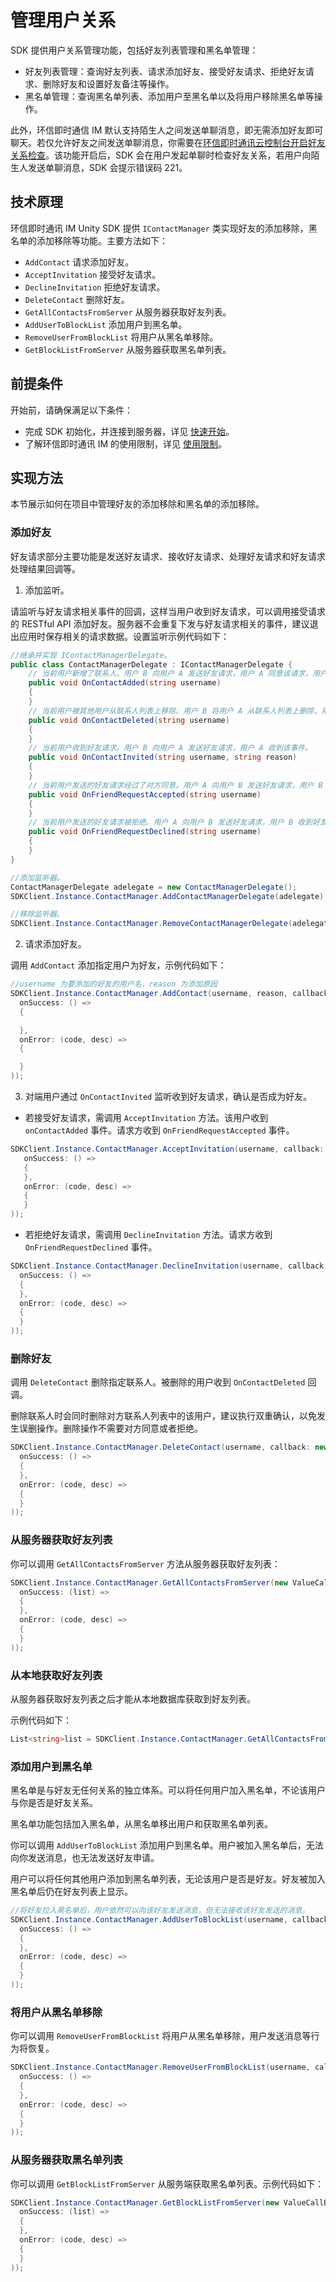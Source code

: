 # 管理用户关系

<Toc />

SDK 提供用户关系管理功能，包括好友列表管理和黑名单管理：

- 好友列表管理：查询好友列表、请求添加好友、接受好友请求、拒绝好友请求、删除好友和设置好友备注等操作。
- 黑名单管理：查询黑名单列表、添加用户至黑名单以及将用户移除黑名单等操作。

此外，环信即时通信 IM 默认支持陌生人之间发送单聊消息，即无需添加好友即可聊天。若仅允许好友之间发送单聊消息，你需要在[环信即时通讯云控制台](https://console.easemob.com/user/login)[开启好友关系检查](/product/enable_and_configure_IM.html#好友关系检查)。该功能开启后，SDK 会在用户发起单聊时检查好友关系，若用户向陌生人发送单聊消息，SDK 会提示错误码 221。

## 技术原理

环信即时通讯 IM Unity SDK 提供 `IContactManager` 类实现好友的添加移除，黑名单的添加移除等功能。主要方法如下：

- `AddContact` 请求添加好友。
- `AcceptInvitation` 接受好友请求。
- `DeclineInvitation` 拒绝好友请求。
- `DeleteContact` 删除好友。
- `GetAllContactsFromServer` 从服务器获取好友列表。
- `AddUserToBlockList` 添加用户到黑名单。
- `RemoveUserFromBlockList` 将用户从黑名单移除。
- `GetBlockListFromServer` 从服务器获取黑名单列表。

## 前提条件

开始前，请确保满足以下条件：

- 完成 SDK 初始化，并连接到服务器，详见 [快速开始](quickstart.html)。
- 了解环信即时通讯 IM 的使用限制，详见 [使用限制](/product/limitation.html)。

## 实现方法

本节展示如何在项目中管理好友的添加移除和黑名单的添加移除。

### 添加好友

好友请求部分主要功能是发送好友请求、接收好友请求、处理好友请求和好友请求处理结果回调等。

1. 添加监听。

请监听与好友请求相关事件的回调，这样当用户收到好友请求，可以调用接受请求的 RESTful API 添加好友。服务器不会重复下发与好友请求相关的事件，建议退出应用时保存相关的请求数据。设置监听示例代码如下：

```csharp
//继承并实现 IContactManagerDelegate。
public class ContactManagerDelegate : IContactManagerDelegate {
    // 当前用户新增了联系人。用户 B 向用户 A 发送好友请求，用户 A 同意该请求，用户 B 收到 `onContactAgreed` 事件，双方都收到该事件。
    public void OnContactAdded(string username)
    {
    }
    // 当前用户被其他用户从联系人列表上移除。用户 B 将用户 A 从联系人列表上删除，用户 A 收到该事件。
    public void OnContactDeleted(string username)
    {
    }
    // 当前用户收到好友请求。用户 B 向用户 A 发送好友请求，用户 A 收到该事件。
    public void OnContactInvited(string username, string reason)
    {
    }
    // 当前用户发送的好友请求经过了对方同意。用户 A 向用户 B 发送好友请求，用户 B 收到好友请求后，同意加好友，则用户 A 收到该事件。
    public void OnFriendRequestAccepted(string username)
    {
    }
    // 当前用户发送的好友请求被拒绝。用户 A 向用户 B 发送好友请求，用户 B 收到好友请求后，拒绝加好友，则用户 A 收到该事件。
    public void OnFriendRequestDeclined(string username)
    {
    }
}

//添加监听器。
ContactManagerDelegate adelegate = new ContactManagerDelegate();
SDKClient.Instance.ContactManager.AddContactManagerDelegate(adelegate);

//移除监听器。
SDKClient.Instance.ContactManager.RemoveContactManagerDelegate(adelegate);
```

2. 请求添加好友。

调用 `AddContact` 添加指定用户为好友，示例代码如下：

```csharp
//username 为要添加的好友的用户名，reason 为添加原因
SDKClient.Instance.ContactManager.AddContact(username, reason, callback: new CallBack(
  onSuccess: () =>
  {

  },
  onError: (code, desc) =>
  {

  }
));
```

3. 对端用户通过 `OnContactInvited` 监听收到好友请求，确认是否成为好友。 

- 若接受好友请求，需调用 `AcceptInvitation` 方法。该用户收到 `onContactAdded` 事件。请求方收到 `OnFriendRequestAccepted` 事件。

```csharp
SDKClient.Instance.ContactManager.AcceptInvitation(username, callback: new CallBack(
   onSuccess: () =>
   {
   },
   onError: (code, desc) =>
   {
   }
));
```

- 若拒绝好友请求，需调用 `DeclineInvitation` 方法。请求方收到 `OnFriendRequestDeclined` 事件。

```csharp
SDKClient.Instance.ContactManager.DeclineInvitation(username, callback: new CallBack(
  onSuccess: () =>
  {
  },
  onError: (code, desc) =>
  {
  }
));
```

### 删除好友

调用 `DeleteContact` 删除指定联系人。被删除的用户收到 `OnContactDeleted` 回调。

删除联系人时会同时删除对方联系人列表中的该用户，建议执行双重确认，以免发生误删操作。删除操作不需要对方同意或者拒绝。

```csharp
SDKClient.Instance.ContactManager.DeleteContact(username, callback: new CallBack(
  onSuccess: () =>
  {
  },
  onError: (code, desc) =>
  {
  }
));
```

### 从服务器获取好友列表

你可以调用 `GetAllContactsFromServer` 方法从服务器获取好友列表：

```csharp
SDKClient.Instance.ContactManager.GetAllContactsFromServer(new ValueCallBack<List<string>>(
  onSuccess: (list) =>
  {
  },
  onError: (code, desc) =>
  {
  }
));
```

### 从本地获取好友列表

从服务器获取好友列表之后才能从本地数据库获取到好友列表。

示例代码如下：

```csharp
List<string>list = SDKClient.Instance.ContactManager.GetAllContactsFromDB();
```

### 添加用户到黑名单

黑名单是与好友无任何关系的独立体系。可以将任何用户加入黑名单，不论该用户与你是否是好友关系。

黑名单功能包括加入黑名单，从黑名单移出用户和获取黑名单列表。

你可以调用 `AddUserToBlockList` 添加用户到黑名单。用户被加入黑名单后，无法向你发送消息，也无法发送好友申请。

用户可以将任何其他用户添加到黑名单列表，无论该用户是否是好友。好友被加入黑名单后仍在好友列表上显示。

```csharp
//将好友拉入黑名单后，用户依然可以向该好友发送消息，但无法接收该好友发送的消息。
SDKClient.Instance.ContactManager.AddUserToBlockList(username, callback: new CallBack(
  onSuccess: () =>
  {
  },
  onError: (code, desc) =>
  {
  }
));
```

### 将用户从黑名单移除

你可以调用 `RemoveUserFromBlockList` 将用户从黑名单移除，用户发送消息等行为将恢复。

```csharp
SDKClient.Instance.ContactManager.RemoveUserFromBlockList(username, callback: new CallBack(
  onSuccess: () =>
  {
  },
  onError: (code, desc) =>
  {
  }
));
```

### 从服务器获取黑名单列表

你可以调用 `GetBlockListFromServer` 从服务端获取黑名单列表。示例代码如下：

```csharp
SDKClient.Instance.ContactManager.GetBlockListFromServer(new ValueCallBack<List<string>>(
  onSuccess: (list) =>
  {
  },
  onError: (code, desc) =>
  {
  }
));
```
